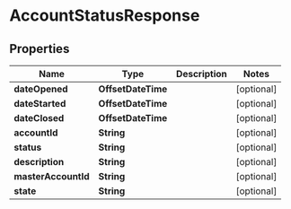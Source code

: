 

# AccountStatusResponse


## Properties

| Name | Type | Description | Notes |
|------------ | ------------- | ------------- | -------------|
|**dateOpened** | **OffsetDateTime** |  |  [optional] |
|**dateStarted** | **OffsetDateTime** |  |  [optional] |
|**dateClosed** | **OffsetDateTime** |  |  [optional] |
|**accountId** | **String** |  |  [optional] |
|**status** | **String** |  |  [optional] |
|**description** | **String** |  |  [optional] |
|**masterAccountId** | **String** |  |  [optional] |
|**state** | **String** |  |  [optional] |



